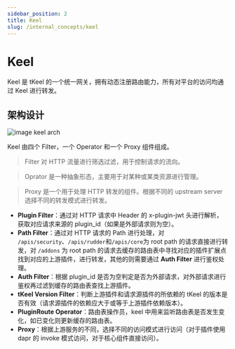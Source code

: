 ```yaml
---
sidebar_position: 2
title: Keel
slug: /internal_concepts/keel
---
```

# Keel

Keel 是 tKeel 的一个统一网关，拥有动态注册路由能力，所有对平台的访问均通过 Keel 进行转发。

## 架构设计

 ![image keel arch](/images/docs/keel_arch.png)

Keel 由四个 Filter，一个 Operator 和一个 Proxy 组件组成。

> Filter 对 HTTP 流量进行筛选过滤，用于控制请求的流向。

> Oprator 是一种抽象形态，主要用于对某种或某类资源进行管理。

> Proxy 是一个用于处理 HTTP 转发的组件。根据不同的 upstream server 选择不同的转发模式进行转发。

* **Plugin Filter**：通过对 HTTP 请求中 Header 的 x-plugin-jwt 头进行解析，获取对应请求来源的 plugin_id（如果是外部请求则为空）。
* **Path Filter**：通过对 HTTP 请求的 Path 进行处理，对 `/apis/security`、`/apis/rudder`和`/apis/core`为 root path 的请求直接进行转发，对 `/addons` 为 root path 的请求去缓存的路由表中寻找对应的插件扩展点找到对应的上游插件，进行转发，其他的则需要通过 **Auth Filter** 进行鉴权处理。
* **Auth Filter**：根据 plugin_id 是否为空判定是否为外部请求，对外部请求进行鉴权再过滤到缓存的路由表查找上游插件。
* **tKeel Version Filter**：判断上游插件和请求源插件的所依赖的 tKeel 的版本是否有效（请求源插件的依赖应大于或等于上游插件依赖版本）。
* **PluginRoute Operator**：路由表操作员，keel 中用来监听路由表是否发生变化，如已变化则更新缓存的路由表。
* **Proxy**：根据上游服务的不同，选择不同的访问模式进行访问（对于插件使用 dapr 的 invoke 模式访问，对于核心组件直接访问）。
